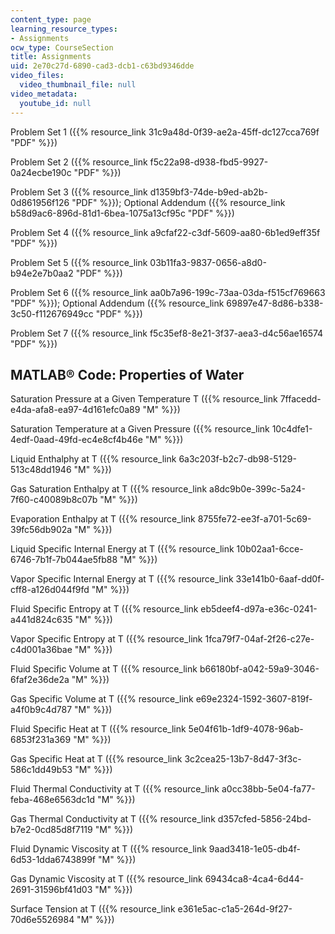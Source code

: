 ```yaml
---
content_type: page
learning_resource_types:
- Assignments
ocw_type: CourseSection
title: Assignments
uid: 2e70c27d-6890-cad3-dcb1-c63bd9346dde
video_files:
  video_thumbnail_file: null
video_metadata:
  youtube_id: null
---
```


Problem Set 1 ({{% resource_link 31c9a48d-0f39-ae2a-45ff-dc127cca769f "PDF" %}})

Problem Set 2 ({{% resource_link f5c22a98-d938-fbd5-9927-0a24ecbe190c "PDF" %}})

Problem Set 3 ({{% resource_link d1359bf3-74de-b9ed-ab2b-0d861956f126 "PDF" %}}); Optional Addendum ({{% resource_link b58d9ac6-896d-81d1-6bea-1075a13cf95c "PDF" %}})

Problem Set 4 ({{% resource_link a9cfaf22-c3df-5609-aa80-6b1ed9eff35f "PDF" %}})

Problem Set 5 ({{% resource_link 03b11fa3-9837-0656-a8d0-b94e2e7b0aa2 "PDF" %}})

Problem Set 6 ({{% resource_link aa0b7a96-199c-73aa-03da-f515cf769663 "PDF" %}}); Optional Addendum ({{% resource_link 69897e47-8d86-b338-3c50-f112676949cc "PDF" %}})

Problem Set 7 ({{% resource_link f5c35ef8-8e21-3f37-aea3-d4c56ae16574 "PDF" %}})

MATLAB® Code: Properties of Water
---------------------------------

Saturation Pressure at a Given Temperature T ({{% resource_link 7ffacedd-e4da-afa8-ea97-4d161efc0a89 "M" %}})

Saturation Temperature at a Given Pressure ({{% resource_link 10c4dfe1-4edf-0aad-49fd-ec4e8cf4b46e "M" %}})

Liquid Enthalphy at T ({{% resource_link 6a3c203f-b2c7-db98-5129-513c48dd1946 "M" %}})

Gas Saturation Enthalpy at T ({{% resource_link a8dc9b0e-399c-5a24-7f60-c40089b8c07b "M" %}})

Evaporation Enthalpy at T ({{% resource_link 8755fe72-ee3f-a701-5c69-39fc56db902a "M" %}})

Liquid Specific Internal Energy at T ({{% resource_link 10b02aa1-6cce-6746-7b1f-7b044ae5fb88 "M" %}})

Vapor Specific Internal Energy at T ({{% resource_link 33e141b0-6aaf-dd0f-cff8-a126d044f9fd "M" %}})

Fluid Specific Entropy at T ({{% resource_link eb5deef4-d97a-e36c-0241-a441d824c635 "M" %}})

Vapor Specific Entropy at T ({{% resource_link 1fca79f7-04af-2f26-c27e-c4d001a36bae "M" %}})

Fluid Specific Volume at T ({{% resource_link b66180bf-a042-59a9-3046-6faf2e36de2a "M" %}})

Gas Specific Volume at T ({{% resource_link e69e2324-1592-3607-819f-a4f0b9c4d787 "M" %}})

Fluid Specific Heat at T ({{% resource_link 5e04f61b-1df9-4078-96ab-6853f231a369 "M" %}})

Gas Specific Heat at T ({{% resource_link 3c2cea25-13b7-8d47-3f3c-586c1dd49b53 "M" %}})

Fluid Thermal Conductivity at T ({{% resource_link a0cc38bb-5e04-fa77-feba-468e6563dc1d "M" %}})

Gas Thermal Conductivity at T ({{% resource_link d357cfed-5856-24bd-b7e2-0cd85d8f7119 "M" %}})

Fluid Dynamic Viscosity at T ({{% resource_link 9aad3418-1e05-db4f-6d53-1dda6743899f "M" %}})

Gas Dynamic Viscosity at T ({{% resource_link 69434ca8-4ca4-6d44-2691-31596bf41d03 "M" %}})

Surface Tension at T ({{% resource_link e361e5ac-c1a5-264d-9f27-70d6e5526984 "M" %}})